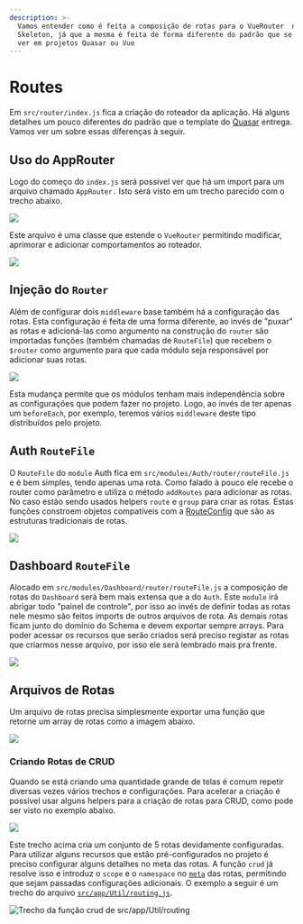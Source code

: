 ```yaml
---
description: >-
  Vamos entender como é feita a composição de rotas para o VueRouter  no
  Skeleton, já que a mesma é feita de forma diferente do padrão que se costuma
  ver em projetos Quasar ou Vue
---
```


# Routes

Em `src/router/index.js` fica a criação do roteador da aplicação. Há alguns detalhes um pouco diferentes do padrão que o template do [Quasar](https://quasar.dev) entrega. Vamos ver um sobre essas diferenças à seguir.

## Uso do AppRouter

Logo do começo do `index.js` será possível ver que há um import para um arquivo chamado `AppRouter.` Isto será visto em um trecho parecido com o trecho abaixo.

![](../.gitbook/assets/image-12.png)

Este arquivo é uma classe que estende o `VueRouter` permitindo modificar, aprimorar e adicionar comportamentos ao roteador.

![](../.gitbook/assets/image-5.png)

## Injeção do `Router`

Além de configurar dois `middleware` base também há a configuração das rotas. Esta configuração é feita de uma forma diferente, ao invés de "puxar" as rotas e adicioná-las como argumento na construção do `router` são importadas funções \(também chamadas de `RouteFile`\) que recebem o `$router` como argumento para que cada módulo seja responsável por adicionar suas rotas.

![](../.gitbook/assets/image-6.png)

Esta mudança permite que os módulos tenham mais independência sobre as configurações que podem fazer no projeto. Logo, ao invés de ter apenas um `beforeEach`, por exemplo, teremos vários `middleware` deste tipo distribuídos pelo projeto.

## Auth `RouteFile`

O `RouteFile` do `module` Auth fica em `src/modules/Auth/router/routeFile.js` e é bem simples, tendo apenas uma rota. Como falado à pouco ele recebe o router como parâmetro e utiliza o método `addRoutes` para adicionar as rotas. No caso estão sendo usados helpers `route` e `group` para criar as rotas. Estas funções constroem objetos compatíveis com a [RouteConfig](https://router.vuejs.org/api/#routes) que são as estruturas tradicionais de rotas.

![](../.gitbook/assets/image-8.png)

## Dashboard `RouteFile`

Alocado em `src/modules/Dashboard/router/routeFile.js` a composição de rotas do `Dashboard` será bem mais extensa que a do `Auth`. Este `module` irá abrigar todo "painel de controle", por isso ao invés de definir todas as rotas nele mesmo são feitos imports de outros arquivos de rota. As demais rotas ficam junto do domínio do Schema e devem exportar sempre arrays. Para poder acessar os recursos que serão criados será preciso registar as rotas que criarmos nesse arquivo, por isso ele será lembrado mais pra frente.

![](../.gitbook/assets/image-22.png)

## Arquivos de Rotas

Um arquivo de rotas precisa simplesmente exportar uma função que retorne um array de rotas como a imagem abaixo.

![](../.gitbook/assets/image-13.png)

### Criando Rotas de CRUD

Quando se está criando uma quantidade grande de telas é comum repetir diversas vezes vários trechos e configurações. Para acelerar a criação é possível usar alguns helpers para a criação de rotas para CRUD, como pode ser visto no exemplo abaixo.

![](../.gitbook/assets/image-33.png)

Este trecho acima cria um conjunto de 5 rotas devidamente configuradas. Para utilizar alguns recursos que estão pré-configurados no projeto é preciso configurar alguns detalhes no meta das rotas. A função `crud` já resolve isso e introduz o `scope` e o `namespace` no [`meta`](https://router.vuejs.org/guide/advanced/meta.html) das rotas, permitindo que sejam passadas configurações adicionais. O exemplo a seguir é um trecho do arquivo [`src/app/Util/routing.js`](https://github.com/quasarframeworkbrasil/skeleton/blob/master/src/app/Util/routing.js#L53).

![Trecho da fun&#xE7;&#xE3;o crud de src/app/Util/routing](../.gitbook/assets/image-14.png)

